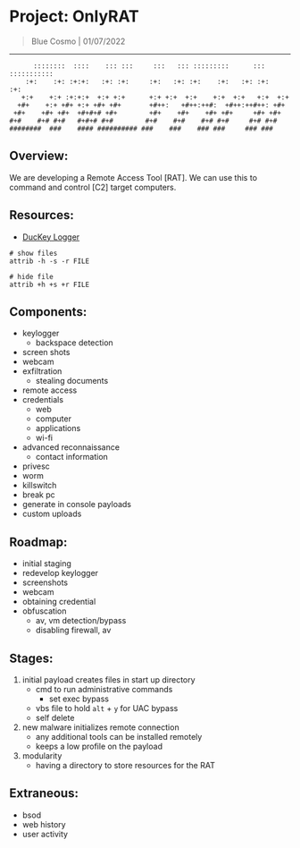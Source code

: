# Project: OnlyRAT
> Blue Cosmo | 01/07/2022
---

```
      ::::::::  ::::    ::: :::     :::   ::: :::::::::      ::: ::::::::::: 
    :+:    :+: :+:+:   :+: :+:     :+:   :+: :+:    :+:   :+: :+:   :+:      
   +:+    +:+ :+:+:+  +:+ +:+      +:+ +:+  +:+    +:+  +:+   +:+  +:+       
  +#+    +:+ +#+ +:+ +#+ +#+       +#++:   +#++:++#:  +#++:++#++: +#+        
 +#+    +#+ +#+  +#+#+# +#+        +#+    +#+    +#+ +#+     +#+ +#+         
#+#    #+# #+#   #+#+# #+#        #+#    #+#    #+# #+#     #+# #+#          
########  ###    #### ########## ###    ###    ### ###     ### ###          
```


## Overview:
We are developing a Remote Access Tool [RAT]. We can use this to command and control [C2] target computers.

## Resources:
- [DucKey Logger](https://github.com/CosmodiumCS/DucKey-Logger)

```
# show files
attrib -h -s -r FILE

# hide file
attrib +h +s +r FILE
```

## Components:
- keylogger
	- backspace detection
- screen shots
- webcam
- exfiltration
	- stealing documents
- remote access
- credentials
	- web
	- computer
	- applications
	- wi-fi
- advanced reconnaissance
	- contact information
- privesc
- worm
- killswitch
- break pc
- generate in console payloads
- custom uploads

## Roadmap:
- initial staging
- redevelop keylogger
- screenshots
- webcam
- obtaining credential
- obfuscation
	- av, vm detection/bypass
	- disabling firewall, av

## Stages:
1. initial payload creates files in start up directory
	- cmd to run administrative commands
		- set exec bypass
	- vbs file to hold `alt` + `y` for UAC bypass
	- self delete
2. new malware initializes remote connection
	- any additional tools can be installed remotely
	- keeps a low profile on the payload
3. modularity
	- having a directory to store resources for the RAT


## Extraneous:
- bsod
- web history
- user activity
